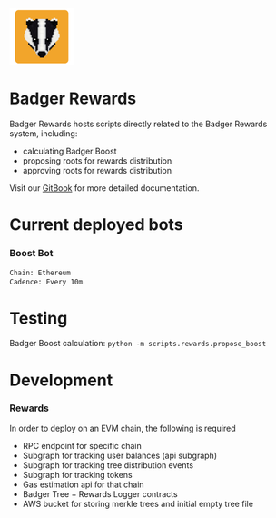 ![Badger Logo](./images/badger-logo.png)

# Badger Rewards

Badger Rewards hosts scripts directly related to the Badger Rewards system, including:
-   calculating Badger Boost
-   proposing roots for rewards distribution
-   approving roots for rewards distribution

Visit our [GitBook](https://app.gitbook.com/@badger-finance/s/badger-tech/) for more detailed documentation.

# Current deployed bots

### Boost Bot
```
Chain: Ethereum
Cadence: Every 10m
```

# Testing

Badger Boost calculation: `python -m scripts.rewards.propose_boost`

# Development

### Rewards
In order to deploy on an EVM chain, the following is required

- RPC endpoint for specific chain
- Subgraph for tracking user balances (api subgraph)
- Subgraph for tracking tree distribution events
- Subgraph for tracking tokens
- Gas estimation api for that chain
- Badger Tree + Rewards Logger contracts
- AWS bucket for storing merkle trees and initial empty tree file
